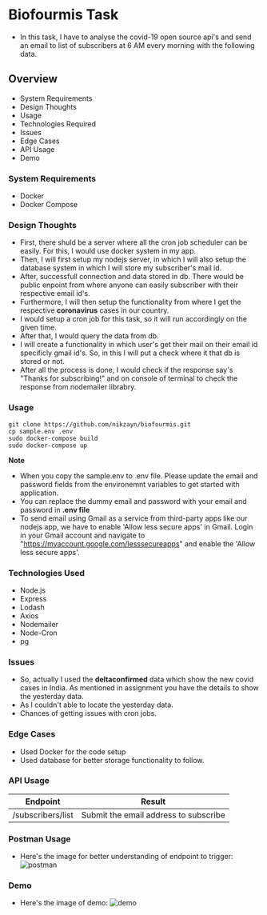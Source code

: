 # Biofourmis Task
- In this task, I have to analyse the covid-19 open source api's and send an email to list of subscribers at 6 AM every morning with the following data.

## Overview
- System Requirements
- Design Thoughts
- Usage
- Technologies Required
- Issues
- Edge Cases
- API Usage
- Demo

### System Requirements
- Docker
- Docker Compose

### Design Thoughts
- First, there shuld be a server where all the cron job scheduler can be easily. For this, I would use docker system in my app.
- Then, I will first setup my nodejs server, in which I will also setup the database system in which I will store my subscriber's mail id.
- After, successfull connection and data stored in db. There would be public enpoint from where anyone can easily subscriber with their respective email id's.
- Furthermore, I will then setup the functionality from where I get the respective **coronavirus** cases in our country.
- I would setup a cron job for this task, so it will run accordingly on the given time.
- After that, I would query the data from db.
- I will create a functionality in which user's get their mail on their email id specificly gmail id's. So, in this I will put a check where it that db is stored or not.
- After all the process is done, I would check if the response say's "Thanks for subscribing!" and on console of terminal to check the response from nodemailer librabry.

### Usage
```
git clone https://github.com/nikzayn/biofourmis.git
cp sample.env .env
sudo docker-compose build
sudo docker-compose up
```

**Note** 
- When you copy the sample.env to .env file. Please update the email and password fields from the environemnt variables to get started with application.
- You can replace the dummy email and password with your email and password in **.env file**
- To send email using Gmail as a service from third-party apps like our nodejs app, we have to enable 'Allow less secure apps' in Gmail. Login in your Gmail account and navigate to "https://myaccount.google.com/lesssecureapps" and enable the 'Allow less secure apps'.


### Technologies Used
- Node.js
- Express
- Lodash
- Axios
- Nodemailer
- Node-Cron
- pg

### Issues
- So, actually I used the **deltaconfirmed** data which show the new covid cases in India. As mentioned in assignment you have the details to show the yesterday data.
- As I couldn't able to locate the yesterday data.
- Chances of getting issues with cron jobs.


### Edge Cases
- Used Docker for the code setup
- Used database for better storage functionality to follow.

### API Usage

| Endpoint                     | Result                                              |
|------------------------------|-----------------------------------------------------|
| /subscribers/list            | Submit the email address to subscribe               |


### Postman Usage
- Here's the image for better understanding of endpoint to trigger: ![postman](https://i.ibb.co/6v6VTJH/biofourmis.png)

### Demo
- Here's the image of demo: ![demo](https://i.ibb.co/k3xF4pv/demo.png)

